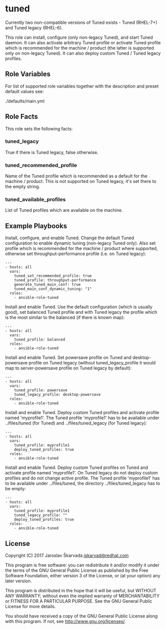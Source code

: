 tuned
=====

Currently two non-compatible versions of Tuned exists - Tuned (RHEL-7+) and
Tuned legacy (RHEL-6).

This role can install, configure (only non-legacy Tuned), and start Tuned
daemon. It can also activate arbitrary Tuned profile or activate Tuned profile
which is recommended for the machine / product (the latter is supported only on
non-legacy Tuned). It can also deploy custom Tuned / Tuned legacy profiles.


Role Variables
--------------

For list of supported role variables together with the description and preset
default values see:

./defaults/main.yml


Role Facts
----------

This role sets the following facts:

### tuned_legacy
True if there is Tuned legacy, false otherwise.

### tuned_recommended_profile
Name of the Tuned profile which is recommended as a default for the
machine / product. This is not supported on Tuned legacy, it's
set there to the empty string.

### tuned_available_profiles
List of Tuned profiles which are available on the machine.


Example Playbooks
-----------------

Install, configure, and enable Tuned. Change the default Tuned configuration
to enable dynamic tuning (non-legacy Tuned only). Also set profile which is
recommended for the machine / product where supported, otherwise set
throughput-performance profile (i.e. on Tuned legacy):

```
---
- hosts: all
  vars:
    tuned_set_recommended_profile: true
    tuned_profile: throughput-performance
    generate_tuned_main_conf: true
    tuned_main_conf_dynamic_tuning: "1"
  roles:
    - ansible-role-tuned
```

Install and enable Tuned. Use the default configuration (which is usually
good), set balanced Tuned profile and with Tuned legacy the profile which is
the most similar to the balanced (if there is known map):

```
---
- hosts: all
  vars:
    tuned_profile: balanced
  roles:
    - ansible-role-tuned
```

Install and enable Tuned. Set powersave profile on Tuned and
desktop-powersave profile on Tuned legacy (without
tuned_legacy_profile it would map to server-powersave profile
on Tuned legacy by default):

```
---
- hosts: all
  vars:
    tuned_profile: powersave
    tuned_legacy_profile: desktop-powersave
  roles:
    - ansible-role-tuned
```

Install and enable Tuned. Deploy custom Tuned profiles and activate profile
named 'myprofile1'. The Tuned profile 'myprofile1' has to be available under
../files/tuned (for Tuned) and ../files/tuned_legacy (for Tuned legacy):

```
---
- hosts: all
  vars:
    tuned_profile: myprofile1
    deploy_tuned_profiles: true
  roles:
    - ansible-role-tuned
```

Install and enable Tuned. Deploy custom Tuned profiles on Tuned and activate profile
named 'myprofile1'. On Tuned legacy do not deploy custom profiles and do not change
active profile. The Tuned profile 'myprofile1' has to be available under
../files/tuned, the directory ../files/tuned_legacy has to be empty:

```
---
- hosts: all
  vars:
    tuned_profile: myprofile1
    tuned_legacy_profile: ""
    deploy_tuned_profiles: true
  roles:
    - ansible-role-tuned
```


License
-------

Copyright (C) 2017 Jaroslav Škarvada <jskarvad@redhat.com>

This program is free software: you can redistribute it and/or modify
it under the terms of the GNU General Public License as published by
the Free Software Foundation, either version 3 of the License, or
(at your option) any later version.

This program is distributed in the hope that it will be useful,
but WITHOUT ANY WARRANTY; without even the implied warranty of
MERCHANTABILITY or FITNESS FOR A PARTICULAR PURPOSE. See the
GNU General Public License for more details.

You should have received a copy of the GNU General Public License
along with this program. If not, see <http://www.gnu.org/licenses/>.
